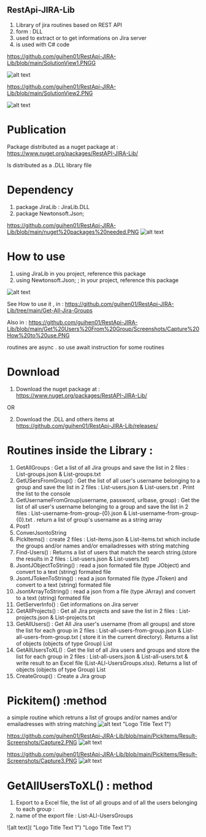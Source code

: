 ## RestApi-JIRA-Lib

1. Library of jira routines based on REST API
2. form : DLL
3. used to extract or to get informations on Jira server
4. is used with C# code 

https://github.com/guihen01/RestApi-JIRA-Lib/blob/main/SolutionView1.PNGG

![alt text](https://github.com/guihen01/RestApi-JIRA-Lib/blob/main/SolutionView1.PNG "Logo Title Text 1")

https://github.com/guihen01/RestApi-JIRA-Lib/blob/main/SolutionView2.PNG

![alt text](https://github.com/guihen01/RestApi-JIRA-Lib/blob/main/SolutionView2.PNG "Logo Title Text 1")

# Publication

Package distributed as a nuget package at : https://www.nuget.org/packages/RestAPI-JIRA-Lib/

Is distributed as a .DLL library file

# Dependency 

1. package JiraLib : JiraLib.DLL
2. package Newtonsoft.Json;   

https://github.com/guihen01/RestApi-JIRA-Lib/blob/main/nuget%20packages%20needed.PNG
![alt text](https://github.com/guihen01/RestApi-JIRA-Lib/blob/main/nuget%20packages%20needed.PNG  "Logo Title Text 1")

# How to use

1. using JiraLib             in you project, reference this package   
2. using Newtonsoft.Json;  ;  in your project,  reference this package 

![alt text](https://github.com/guihen01/RestApi-JIRA-Lib/blob/main/Get%20Users%20From%20Group/Screenshots/Capture%20How%20to%20use.PNG "Logo Title Text 1")

See How to use it , in : https://github.com/guihen01/RestApi-JIRA-Lib/tree/main/Get-All-Jira-Groups

Also in : https://github.com/guihen01/RestApi-JIRA-Lib/blob/main/Get%20Users%20From%20Group/Screenshots/Capture%20How%20to%20use.PNG

routines are async . so use await instruction for some routines 

# Download
1. Download the nuget package at : https://www.nuget.org/packages/RestAPI-JIRA-Lib/

OR

2. Download the .DLL and others items at https://github.com/guihen01/RestApi-JIRA-Lib/releases/
 
# Routines inside the Library : 
1. GetAllGroups  : Get a list of all Jira groups and save the list in 2 files : List-groups.json & List-groups.txt
2. GetUSersFromGroup() : Get the list of all user's username belonging to a group and save the list in 2 files : List-users.json & List-users.txt . Print the list to the console
3. GetUsernameFromGroup(username, password, urlbase, group) :
Get the list of all user's username belonging to a group and save the list in 2 files : List-username-from-group-{0}.json & List-username-from-group-{0}.txt . return a list of group's username as a string array 
4. Post1
5. ConverJsontoString
6. PickItems()   : create 2 files  : List-items.json & List-items.txt  which include the groups and/or names and/or emailadresses with string matching
7. Find-Users() : Returns a list of users that match the search string.(store the results in 2 files : List-users.json & List-users.txt)
8. JsontJObjectToString() : read a json formated file (type JObject) and convert to a text (string) formated file 
9. JsontJTokenToString() : read a json formated file (type JToken) and convert to a text (string) formated file 
10. JsontArrayToString() : read a json from a file (type JArray) and convert to a text (string) formated file 
11. GetServerInfo() : Get informations on Jira server
12. GetAllProjects() : Get all Jira projects and save the list in 2 files : List-projects.json & List-projects.txt
13. GetAllUsers() :  Get All Jira user's username (from all groups)  and store the list for each group  in 2 files : List-all-users-from-group.json & List-all-users-from-group.txt ( store it in the current directory). Returns a list of objects (objects of type Group) List
14. GetAllUsersToXL() : Get the list of all Jira users and groups and store the list for each group in 2 files : List-all-users.json & List-all-users.txt & write result to an Excel file (List-ALl-UsersGroups.xlsx). Returns a list of objects (objects of type Group) List
15. CreateGroup() : Create a Jira group

# Pickitem() :method

a simple routine which retruns a list of groups and/or names and/or emailadresses with string matching
![alt text]( https://github.com/guihen01/RestApi-JIRA-Lib/blob/main/PickItems/Result-Screenshots/Capture1.PNG "Logo Title Text 1") "Logo Title Text 1")

https://github.com/guihen01/RestApi-JIRA-Lib/blob/main/PickItems/Result-Screenshots/Capture2.PNG
![alt text]( https://github.com/guihen01/RestApi-JIRA-Lib/blob/main/PickItems/Result-Screenshots/Capture2.PNG "Logo Title Text 1")  

https://github.com/guihen01/RestApi-JIRA-Lib/blob/main/PickItems/Result-Screenshots/Capture3.PNG
![alt text]( https://github.com/guihen01/RestApi-JIRA-Lib/blob/main/PickItems/Result-Screenshots/Capture3.PNG "Logo Title Text 1") 

# GetAllUsersToXL() : method

1. Export to a Excel file, the list of all groups and of all the users belonging to each group : 
2. name of the export file : List-ALl-UsersGroups

![alt text](  "Logo Title Text 1") "Logo Title Text 1")

